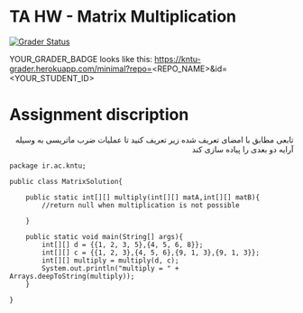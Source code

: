 # TA HW - Matrix Multiplication

[![Grader Status](YOUR_GRADER_BADGE)](YOUR_GRADER_BADGE)

YOUR_GRADER_BADGE looks like this: https://kntu-grader.herokuapp.com/minimal?repo=<REPO_NAME>&id=<YOUR_STUDENT_ID>




# Assignment discription

<div dir="rtl" align="right">
تابعی مطابق با امضای تعریف شده زیر تعریف کنید تا عملیات ضرب ماتریسی به وسیله آرایه دو بعدی را پیاده سازی کند
</div>



```
package ir.ac.kntu;

public class MatrixSolution{

    public static int[][] multiply(int[][] matA,int[][] matB){
        //return null when multiplication is not possible

    }

    public static void main(String[] args){
        int[][] d = {{1, 2, 3, 5},{4, 5, 6, 8}};
        int[][] c = {{1, 2, 3},{4, 5, 6},{9, 1, 3},{9, 1, 3}};
        int[][] multiply = multiply(d, c);
        System.out.println("multiply = " + Arrays.deepToString(multiply));
    }

}
```
